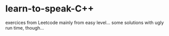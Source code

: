 # learn-to-speak-C++
exercices from Leetcode
mainly from easy level...
some solutions with ugly run time, though...
